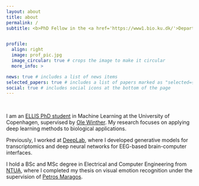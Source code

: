 ```yaml
---
layout: about
title: about
permalink: /
subtitle: <b>PhD Fellow in the <a href='https://www1.bio.ku.dk/'>Department of Biology</a> at the <a href='https://www.ku.dk/'>University of Copenhagen</a> </b>


profile:
  align: right
  image: prof_pic.jpg
  image_circular: true # crops the image to make it circular
  more_info: >

news: true # includes a list of news items
selected_papers: true # includes a list of papers marked as "selected={true}"
social: true # includes social icons at the bottom of the page
---
```


&nbsp;

I am an <a target="_blank" href="https://ellis.eu/phd-postdoc">ELLIS PhD student</a> in Machine Learning at the University of Copenhagen, supervised by <a target="_blank" href="https://scholar.google.com/citations?user=7VAwhzUAAAAJ&hl=en">Ole Winther</a>. My research focuses on applying deep learning methods to biological applications. 

Previously, I worked at <a target="_blank" href="https://deeplab.ai/">DeepLab</a>, where I developed generative models for transcriptomics and deep neural networks for EEG-based brain-computer interfaces. 

I hold a BSc and MSc degree in Electrical and Computer Engineering from <a target="_blank" href="https://www.ece.ntua.gr/en">NTUA</a>, where I completed my thesis on visual emotion recognition under the supervision of <a target="_blank" href="https://scholar.google.com/citations?user=A2XydgGCY9gC&hl=en">Petros Maragos</a>.
